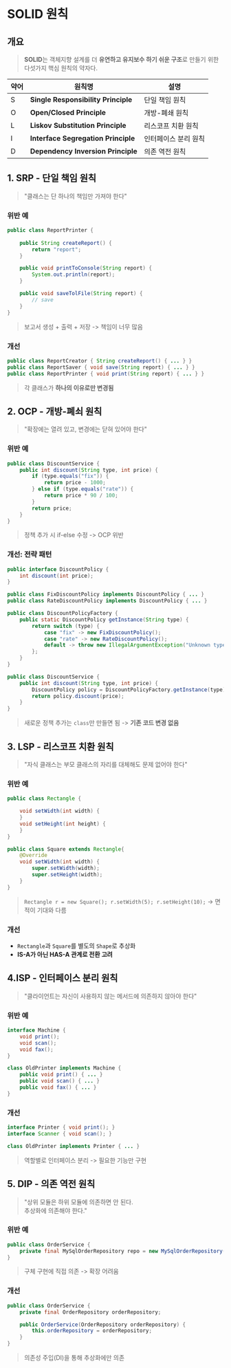 # SOLID 원칙

## 개요
> **SOLID**는 객체지향 설계를 더 **유연하고 유지보수 하기 쉬운 구조**로 만들기 위한  
> 다섯가지 핵심 원칙의 약자다.

| 약어 | 원칙명                                 | 설명          |
| -- | ----------------------------------- | ----------- |
| S  | **Single Responsibility Principle** | 단일 책임 원칙    |
| O  | **Open/Closed Principle**           | 개방-폐쇄 원칙    |
| L  | **Liskov Substitution Principle**   | 리스코프 치환 원칙  |
| I  | **Interface Segregation Principle** | 인터페이스 분리 원칙 |
| D  | **Dependency Inversion Principle**  | 의존 역전 원칙    |

## 1. SRP - 단일 책임 원칙
> "클래스는 단 하나의 책임만 가져야 한다"

### 위반 예

```java
public class ReportPrinter {
    
    public String createReport() {
        return "report";
    }

    public void printToConsole(String report) {
        System.out.println(report);
    }

    public void saveTolFile(String report) {
        // save
    } 
}
```
> 보고서 생성 + 출력 + 저장 -> 책임이 너무 많음

### 개선

```java
public class ReportCreator { String createReport() { ... } }
public class ReportSaver { void save(String report) { ... } }
public class ReportPrinter { void print(String report) { ... } }
```
> 각 클래스가 **하나의 이유로만 변경됨**


## 2. OCP - 개방-폐쇠 원칙
> "확장에는 열려 있고, 변경에는 닫혀 있어야 한다"


### 위반 예

```java
public class DiscountService {
    public int discount(String type, int price) {
        if (type.equals("fix")) {
            return price - 1000;
        } else if (type.equals("rate")) {
            return price * 90 / 100;
        }
        return price;
    }
}
```
> 정책 추가 시 if-else 수정 -> OCP 위반

### 개선: 전략 패턴

```java
public interface DiscountPolicy {
    int discount(int price);
}

public class FixDiscountPolicy implements DiscountPolicy { ... }
public class RateDiscountPolicy implements DiscountPolicy { ... }

public class DiscountPolicyFactory {
    public static DiscountPolicy getInstance(String type) {
        return switch (type) {
            case "fix" -> new FixDiscountPolicy();
            case "rate" -> new RateDiscountPolicy();
            default -> throw new IllegalArgumentException("Unknown type: " + type);
        };
    }
}

public class DiscountService {
    public int discount(String type, int price) {
        DiscountPolicy policy = DiscountPolicyFactory.getInstance(type);
        return policy.discount(price);
    }
}
```
> 새로운 정책 추가는 `class`만 만들면 됨 -> **기존 코드 변경 없음**

## 3. LSP - 리스코프 치환 원칙
> "자식 클래스는 부모 클래스의 자리를 대체해도 문제 없어야 한다"

### 위반 예

```java
public class Rectangle {

    void setWidth(int width) {
    }
    void setHeight(int height) {
    }
}

public class Square extends Rectangle{
    @Override
    void setWidth(int width) {
        super.setWidth(width);
        super.setHeight(width);
    }
}
```
> `Rectangle r = new Square(); r.setWidth(5); r.setHeight(10);` -> 면적이 기대와 다름

### 개선
- `Rectangle`과 `Square`를 별도의 `Shape`로 추상화
- **IS-A가 아닌 HAS-A 관계로 전환 고려**

## 4.ISP - 인터페이스 분리 원칙
> "클라이언트는 자신이 사용하지 않는 메서드에 의존하지 않아야 한다"

### 위반 예
```java
interface Machine {
    void print();
    void scan();
    void fax();
}

class OldPrinter implements Machine {
    public void print() { ... }
    public void scan() { ... }
    public void fax() { ... }
}
```

### 개선
```java
interface Printer { void print(); }
interface Scanner { void scan(); }

class OldPrinter implements Printer { ... }
```
> 역할별로 인터페이스 분리 -> 필요한 기능만 구현


## 5. DIP - 의존 역전 원칙
> "상위 모듈은 하위 모듈에 의존하면 안 된다.  
> 추상화에 의존해야 한다."

### 위반 예
```java
public class OrderService {
    private final MySqlOrderRepository repo = new MySqlOrderRepository();
}
```
> 구체 구현에 직접 의존 -> 확장 어려움

### 개선
```java
public class OrderService {
    private final OrderRepository orderRepository;

    public OrderService(OrderRepository orderRepository) {
        this.orderRepository = orderRepository;
    }
}
```
> 의존성 주입(DI)을 통해 추상화에만 의존